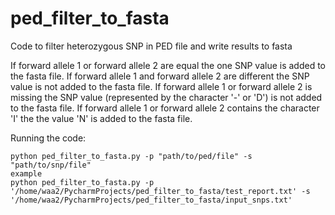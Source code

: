 # ped_filter_to_fasta
Code to filter heterozygous SNP in PED file and write results to fasta

If forward allele 1 or forward allele 2 are equal the one SNP value is added to the fasta file. If forward allele 1 and forward allele 2 are different the SNP value is not added to the fasta file.
If forward allele 1 or forward allele 2 is missing the SNP value (represented by the character '-' or 'D') is not added to the fasta file.
If forward allele 1 or forward allele 2 contains the character 'I'  the the value 'N' is added to the fasta file.

Running the code:
``` from a terminal run the following command with required arguments
python ped_filter_to_fasta.py -p "path/to/ped/file" -s "path/to/snp/file"
example
python ped_filter_to_fasta.py -p '/home/waa2/PycharmProjects/ped_filter_to_fasta/test_report.txt' -s '/home/waa2/PycharmProjects/ped_filter_to_fasta/input_snps.txt'

```